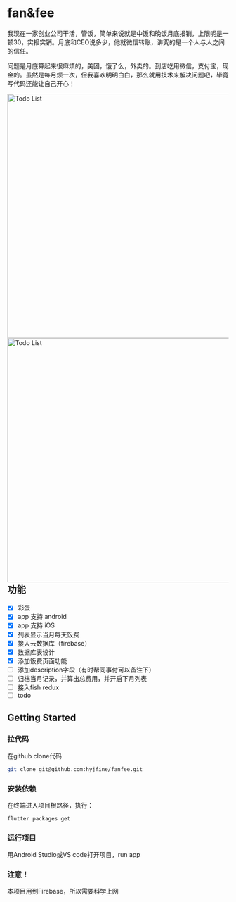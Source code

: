 # fan&fee

我现在一家创业公司干活，管饭，简单来说就是中饭和晚饭月底报销，上限呢是一顿30，实报实销。月底和CEO说多少，他就微信转账，讲究的是一个人与人之间的信任。

问题是月底算起来很麻烦的，美团，饿了么，外卖的。到店吃用微信，支付宝，现金的。虽然是每月烦一次，但我喜欢明明白白，那么就用技术来解决问题吧，毕竟写代码还能让自己开心！

<img align="right" with="270" height="555" src ="http://doc.heyongjian.cn/fan-fee-1.jpg" alt="Todo List">
<img align="right" with="270" height="555"  src ="http://doc.heyongjian.cn/fan-fee-0.jpg" alt="Todo List">


## 功能

- [x] 彩蛋
- [x] app 支持 android
- [x] app 支持 iOS
- [x] 列表显示当月每天饭费
- [x] 接入云数据库（firebase）
- [x] 数据库表设计
- [x] 添加饭费页面功能
- [ ] 添加description字段（有时帮同事付可以备注下）
- [ ] 归档当月记录，并算出总费用，并开启下月列表
- [ ] 接入fish redux
- [ ] todo

## Getting Started

### 拉代码

在github clone代码

```zsh
git clone git@github.com:hyjfine/fanfee.git
```

### 安装依赖

在终端进入项目根路径，执行：

```zsh
flutter packages get
```

### 运行项目

用Android Studio或VS code打开项目，run app

### 注意！

本项目用到Firebase，所以需要科学上网


